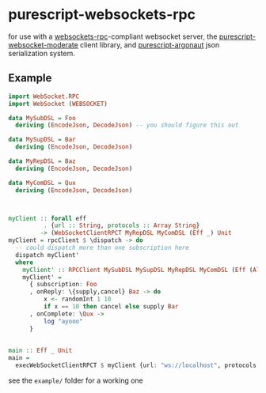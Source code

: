 purescript-websockets-rpc
=======================


for use with a [websockets-rpc](https://hackage.haskell.org/package/websockets-rpc)-compliant websocket server,
the [purescript-websocket-moderate](https://pursuit.purescript.org/packages/purescript-websocket-moderate) client
library, and [purescript-argonaut](https://github.com/purescript-contrib/purescript-argonaut) json serialization
system.


Example
-------


```purescript
import WebSocket.RPC
import WebSocket (WEBSOCKET)

data MySubDSL = Foo
  deriving (EncodeJson, DecodeJson) -- you should figure this out

data MySupDSL = Bar
  deriving (EncodeJson, DecodeJson)

data MyRepDSL = Baz
  deriving (EncodeJson, DecodeJson)

data MyComDSL = Qux
  deriving (EncodeJson, DecodeJson)



myClient :: forall eff
          . {url :: String, protocols :: Array String}
         -> (WebSocketClientRPCT MyRepDSL MyComDSL (Eff _) Unit
myClient = rpcClient $ \dispatch -> do
  -- could dispatch more than one subscription here
  dispatch myClient'
  where
    myClient' :: RPCClient MySubDSL MySupDSL MyRepDSL MyComDSL (Eff (AllEffs eff))
    myClient' =
      { subscription: Foo
      , onReply: \{supply,cancel} Baz -> do
          x <- randomInt 1 10
          if x == 10 then cancel else supply Bar
      , onComplete: \Qux ->
          log "ayooo"
      }
      
      
main :: Eff _ Unit
main =
  execWebSocketClientRPCT $ myClient {url: "ws://localhost", protocols: []}
```

see the `example/` folder for a working one
